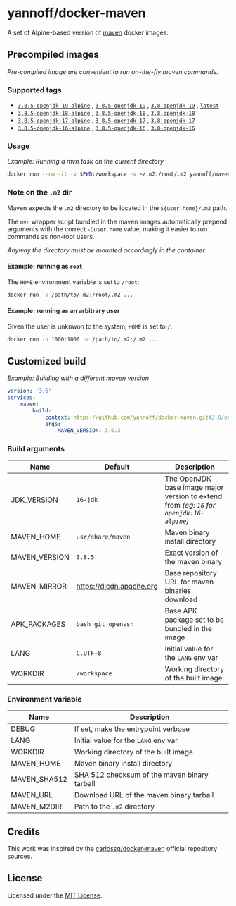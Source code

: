 # yannoff/docker-maven

A set of Alpine-based version of [maven](https://maven.apache.org/) docker images.

## Precompiled images

_Pre-compiled image are convenient to run on-the-fly maven commands._

### Supported tags

- [`3.8.5-openjdk-19-alpine`](https://github.com/yannoff/docker-maven/tree/3.8/openjdk/19/Dockerfile)
, [`3.8.5-openjdk-19`](https://github.com/yannoff/docker-maven/tree/3.8/openjdk/19/Dockerfile)
, [`3.8-openjdk-19`](https://github.com/yannoff/docker-maven/tree/3.8/openjdk/19/Dockerfile)
, [`latest`](https://github.com/yannoff/docker-maven/tree/3.8/openjdk/19/Dockerfile)
- [`3.8.5-openjdk-18-alpine`](https://github.com/yannoff/docker-maven/tree/3.8/openjdk/18/Dockerfile)
, [`3.8.5-openjdk-18`](https://github.com/yannoff/docker-maven/tree/3.8/openjdk/18/Dockerfile)
, [`3.8-openjdk-18`](https://github.com/yannoff/docker-maven/tree/3.8/openjdk/18/Dockerfile)
- [`3.8.5-openjdk-17-alpine`](https://github.com/yannoff/docker-maven/tree/3.8/openjdk/17/Dockerfile)
, [`3.8.5-openjdk-17`](https://github.com/yannoff/docker-maven/tree/3.8/openjdk/17/Dockerfile)
, [`3.8-openjdk-17`](https://github.com/yannoff/docker-maven/tree/3.8/openjdk/17/Dockerfile)
- [`3.8.5-openjdk-16-alpine`](https://github.com/yannoff/docker-maven/tree/3.8/openjdk/16/Dockerfile)
, [`3.8.5-openjdk-16`](https://github.com/yannoff/docker-maven/tree/3.8/openjdk/16/Dockerfile)
, [`3.8-openjdk-16`](https://github.com/yannoff/docker-maven/tree/3.8/openjdk/16/Dockerfile)


### Usage

_Example: Running a mvn task on the current directory_

```bash
docker run --rm -it -v $PWD:/workspace -v ~/.m2:/root/.m2 yannoff/maven:3.8-openjdk-16 mvn deploy
```

### Note on the `.m2` dir

Maven expects the `.m2` directory to be located in the `${user.home}/.m2` path.

The `mvn` wrapper script bundled in the maven images automatically prepend arguments with the correct `-Duser.home` value, making it easier to run commands as non-root users.

_Anyway the directory must be mounted accordingly in the container._

#### Example: running as `root`

The `HOME` environment variable is set to `/root`:

```bash
docker run -v /path/to/.m2:/root/.m2 ...
```

#### Example: running as an arbitrary user

Given the user is unknwon to the system, `HOME` is set to `/`:

```bash
docker run -u 1000:1000 -v /path/to/.m2:/.m2 ...
```

## Customized build

_Example: Building with a different maven version_

```yaml
version: '3.6'
services:
    maven:
        build:
            context: https://github.com/yannoff/docker-maven.git#3.8/openjdk/16:/
            args:
                MAVEN_VERSION: 3.6.3

```

### Build arguments

Name|Default|Description
---|---|---
JDK_VERSION | `16-jdk` | The OpenJDK base image major version to extend from _(eg: `16` for `openjdk:16-alpine`)_
MAVEN_HOME | `usr/share/maven` | Maven binary install directory
MAVEN_VERSION | `3.8.5` |Exact version of the maven binary
MAVEN_MIRROR | https://dlcdn.apache.org | Base repository URL for maven binaries download
APK_PACKAGES |`bash git openssh` | Base APK package set to be bundled in the image
LANG | `C.UTF-8` | Initial value for the `LANG` env var
WORKDIR | `/workspace` | Working directory of the built image

### Environment variable

Name|Description
---|---
DEBUG | If set, make the entrypoint verbose
LANG | Initial value for the `LANG` env var
WORKDIR | Working directory of the built image
MAVEN_HOME | Maven binary install directory
MAVEN_SHA512 | SHA 512 checksum of the maven binary tarball
MAVEN_URL | Download URL of the maven binary tarball
MAVEN_M2DIR | Path to the `.m2` directory

## Credits

This work was inspired by the [carlossg/docker-maven](https://github.com/carlossg/docker-maven) official repository sources.

## License

Licensed under the [MIT License](LICENSE).
